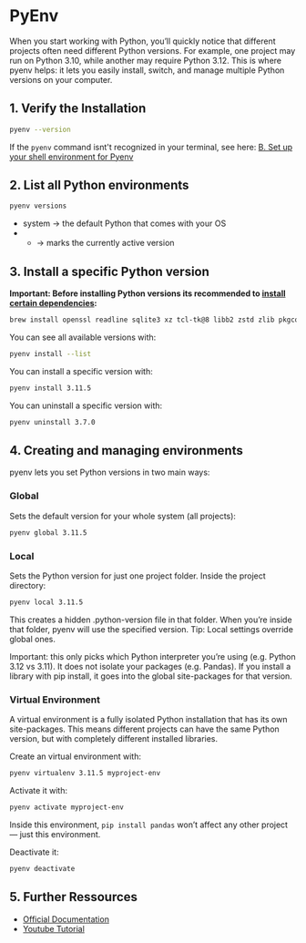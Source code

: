# PyEnv

When you start working with Python, you’ll quickly notice that different projects often need different Python versions. For example, one project may run on Python 3.10, while another may require Python 3.12.
This is where pyenv helps: it lets you easily install, switch, and manage multiple Python versions on your computer.

## 1. Verify the Installation

```bash
pyenv --version
```

If the `pyenv` command isnt't recognized in your terminal, see here: [B. Set up your shell environment for Pyenv](https://github.com/pyenv/pyenv?tab=readme-ov-file#b-set-up-your-shell-environment-for-pyenv)


## 2. List all Python environments

```bash
pyenv versions
```

- system → the default Python that comes with your OS
- * → marks the currently active version

## 3. Install a specific Python version

**Important: Before installing Python versions its recommended to [install certain dependencies](https://github.com/pyenv/pyenv/wiki#suggested-build-environment):**

```bash
brew install openssl readline sqlite3 xz tcl-tk@8 libb2 zstd zlib pkgconfig
```

You can see all available versions with:

```bash
pyenv install --list
```

You can install a specific version with: 

```bash
pyenv install 3.11.5
```

You can uninstall a specific version with: 

```bash
pyenv uninstall 3.7.0
```

## 4. Creating and managing environments

pyenv lets you set Python versions in two main ways:

### Global

Sets the default version for your whole system (all projects):

```bash
pyenv global 3.11.5
```

### Local 

Sets the Python version for just one project folder. Inside the project directory:

```bash
pyenv local 3.11.5
```

This creates a hidden .python-version file in that folder.
When you’re inside that folder, pyenv will use the specified version.
Tip: Local settings override global ones.

Important: this only picks which Python interpreter you’re using (e.g. Python 3.12 vs 3.11).
It does not isolate your packages (e.g. Pandas). If you install a library with pip install, it goes into the global site-packages for that version.


### Virtual Environment

A virtual environment is a fully isolated Python installation that has its own site-packages.
This means different projects can have the same Python version, but with completely different installed libraries.

Create an virtual environment with: 

```bash
pyenv virtualenv 3.11.5 myproject-env
```

Activate it with: 

```bash
pyenv activate myproject-env
```

Inside this environment, `pip install pandas` won’t affect any other project — just this environment.

Deactivate it: 

```bash
pyenv deactivate
```

## 5. Further Ressources

- [Official Documentation](https://github.com/pyenv/pyenv)
- [Youtube Tutorial](https://www.youtube.com/watch?v=MVyb-nI4KyI&t=76s)
